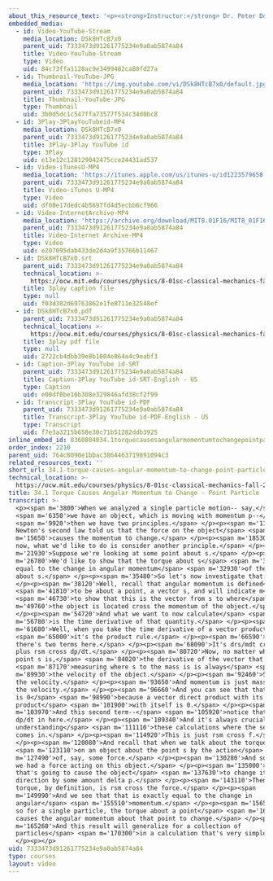 ```yaml
---
about_this_resource_text: '<p><strong>Instructor:</strong> Dr. Peter Dourmashkin</p>'
embedded_media:
  - id: Video-YouTube-Stream
    media_location: DSk8HTcB7x0
    parent_uid: 7333473d91261775234e9a0ab5874a84
    title: Video-YouTube-Stream
    type: Video
    uid: 84c73ffa1120ac9e3499482ca80fd27a
  - id: Thumbnail-YouTube-JPG
    media_location: 'https://img.youtube.com/vi/DSk8HTcB7x0/default.jpg'
    parent_uid: 7333473d91261775234e9a0ab5874a84
    title: Thumbnail-YouTube-JPG
    type: Thumbnail
    uid: 3b0d5dc1c547ffa73577f534c34d0bc8
  - id: 3Play-3PlayYouTubeid-MP4
    media_location: DSk8HTcB7x0
    parent_uid: 7333473d91261775234e9a0ab5874a84
    title: 3Play-3Play YouTube id
    type: 3Play
    uid: e13e12c128129042475cce24431ad537
  - id: Video-iTunesU-MP4
    media_location: 'https://itunes.apple.com/us/itunes-u/id1223579658'
    parent_uid: 7333473d91261775234e9a0ab5874a84
    title: Video-iTunes U-MP4
    type: Video
    uid: df00e17dedc4b5697fd4d5ecbb6cf966
  - id: Video-InternetArchive-MP4
    media_location: 'https://archive.org/download/MIT8.01F16/MIT8_01F16_L34v01_360p.mp4'
    parent_uid: 7333473d91261775234e9a0ab5874a84
    title: Video-Internet Archive-MP4
    type: Video
    uid: e207095dab433de2d4a9f35766b11467
  - id: DSk8HTcB7x0.srt
    parent_uid: 7333473d91261775234e9a0ab5874a84
    technical_location: >-
      https://ocw.mit.edu/courses/physics/8-01sc-classical-mechanics-fall-2016/week-11-angular-momentum/34.1-torque-causes-angular-momentum-to-change-point-particle/34.1-torque-causes-angular-momentum-to-change-point-particle/DSk8HTcB7x0.srt
    title: 3play caption file
    type: null
    uid: f03d382d69763862e1fe8711e32548ef
  - id: DSk8HTcB7x0.pdf
    parent_uid: 7333473d91261775234e9a0ab5874a84
    technical_location: >-
      https://ocw.mit.edu/courses/physics/8-01sc-classical-mechanics-fall-2016/week-11-angular-momentum/34.1-torque-causes-angular-momentum-to-change-point-particle/34.1-torque-causes-angular-momentum-to-change-point-particle/DSk8HTcB7x0.pdf
    title: 3play pdf file
    type: null
    uid: 2722cb4dbb39e8b1004e864a4c9eabf3
  - id: Caption-3Play YouTube id-SRT
    parent_uid: 7333473d91261775234e9a0ab5874a84
    title: Caption-3Play YouTube id-SRT-English - US
    type: Caption
    uid: e00df0be10b308e329846afd38cf2f99
  - id: Transcript-3Play YouTube id-PDF
    parent_uid: 7333473d91261775234e9a0ab5874a84
    title: Transcript-3Play YouTube id-PDF-English - US
    type: Transcript
    uid: f7e3a3215b658e30c71b51282ddb3925
inline_embed_id: 8360804034.1torquecausesangularmomentumtochangepointparticle9425589
order_index: 2210
parent_uid: 764c8090e1bbac3864463719891094c3
related_resources_text: ''
short_url: 34.1-torque-causes-angular-momentum-to-change-point-particle
technical_location: >-
  https://ocw.mit.edu/courses/physics/8-01sc-classical-mechanics-fall-2016/week-11-angular-momentum/34.1-torque-causes-angular-momentum-to-change-point-particle/34.1-torque-causes-angular-momentum-to-change-point-particle
title: 34.1 Torque Causes Angular Momentum to Change - Point Particle
transcript: >-
  <p><span m='3800'>When we analyzed a single particle motion-- say,</span>
  <span m='6350'>we have an object, which is moving with momentum p--</span>
  <span m='9920'>then we have two principles.</span> </p><p><span m='11550'>Our
  Newton's second law told us that the force on the object</span> <span
  m='15650'>causes the momentum to change.</span> </p><p><span m='18530'>And
  now, what we'd like to do is consider another principle.</span> </p><p><span
  m='21930'>Suppose we're looking at some point about s.</span> </p><p><span
  m='26780'>We'd like to show that the torque about s</span> <span m='30440'>is
  equal to the change in angular momentum</span> <span m='32930'>of the particle
  about s.</span> </p><p><span m='35480'>So let's now investigate that.</span>
  </p><p><span m='38120'>Well, recall that angular momentum is defined</span>
  <span m='41810'>to be about a point, a vector s, and will indicate m</span>
  <span m='46730'>to show that this is the vector from s to where</span> <span
  m='49760'>the object is located cross the momentum of the object.</span>
  </p><p><span m='54720'>And what we want to now calculate</span> <span
  m='56780'>is the time derivative of that quantity.</span> </p><p><span
  m='61680'>Well, when you take the time derivative of a vector product,</span>
  <span m='65000'>it's the product rule.</span> </p><p><span m='66590'>And so
  there's two terms here.</span> </p><p><span m='68090'>It's drs/mdt cross p
  plus rsm cross dp/dt.</span> </p><p><span m='80720'>Now, no matter what the
  point s is,</span> <span m='84020'>the derivative of the vector that's</span>
  <span m='87170'>measuring where s to the mass is is always</span> <span
  m='89930'>the velocity of the object.</span> </p><p><span m='92460'>So that's
  the velocity.</span> </p><p><span m='93650'>And momentum is just mass times
  the velocity.</span> </p><p><span m='96660'>And you can see that that quantity
  is 0</span> <span m='98990'>because a vector direct product with its cross
  product</span> <span m='101900'>with itself is 0.</span> </p><p><span
  m='103970'>And this second term--</span> <span m='105920'>notice that we have
  dp/dt in here.</span> </p><p><span m='109340'>And it's always crucial to
  understanding</span> <span m='111110'>these calculations where the second law
  comes in.</span> </p><p><span m='114920'>This is just rsm cross f.</span>
  </p><p><span m='120080'>And recall that when we talk about the torque</span>
  <span m='123110'>on an object about the point s by the action</span> <span
  m='127490'>of, say, some force.</span> </p><p><span m='130280'>And so suppose
  we had a force acting on this object.</span> </p><p><span m='135000'>And
  that's going to cause the object</span> <span m='137630'>to change its
  direction by some amount delta p.</span> </p><p><span m='143110'>Then the
  torque, by definition, is rsm cross the force.</span> </p><p><span
  m='149990'>And we see that that is exactly equal to the change in
  angular</span> <span m='155510'>momentum.</span> </p><p><span m='156540'>And
  so for a single particle, the torque about a point</span> <span m='160160'>s
  causes the angular momentum about that point to change.</span> </p><p><span
  m='165260'>And this result will generalize for a collection of
  particles</span> <span m='170300'>in a calculation that's very simple.</span>
  </p><p></p>
uid: 7333473d91261775234e9a0ab5874a84
type: courses
layout: video
---
```

